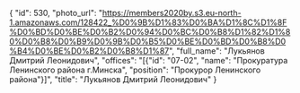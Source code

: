 {
    "id": 530,
    "photo_url": "https://members2020by.s3.eu-north-1.amazonaws.com/128422_%D0%9B%D1%83%D0%BA%D1%8C%D1%8F%D0%BD%D0%BE%D0%B2%D0%94%D0%BC%D0%B8%D1%82%D1%80%D0%B8%D0%B9%D0%9B%D0%B5%D0%BE%D0%BD%D0%B8%D0%B4%D0%BE%D0%B2%D0%B8%D1%87",
    "full_name": "Лукьянов Дмитрий Леонидович",
    "offices": "[{\"id\": \"07-02\", \"name\": \"Прокуратура Ленинского района г.Минска\", \"position\": \"Прокурор Ленинского района\"}]",
    "title": "Лукьянов Дмитрий Леонидович"
}